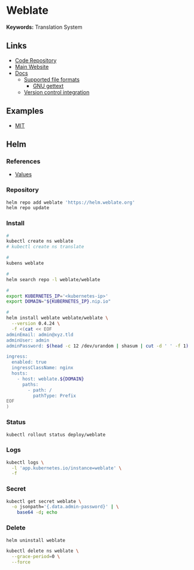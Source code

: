 # Weblate

**Keywords:** Translation System

## Links

- [Code Repository](https://github.com/WeblateOrg/weblate)
- [Main Website](https://weblate.org)
- [Docs](https://docs.weblate.org)
  - [Supported file formats](https://docs.weblate.org/en/latest/formats.html)
    - [GNU gettext](https://docs.weblate.org/en/latest/formats/gettext.html#gettext)
  - [Version control integration](https://docs.weblate.org/en/latest/vcs.html)

## Examples

- [MIT](https://weblate.appinventor.mit.edu)

## Helm

### References

- [Values](https://github.com/WeblateOrg/helm/tree/main/charts/weblate#values)

### Repository

```sh
helm repo add weblate 'https://helm.weblate.org'
helm repo update
```

### Install

```sh
#
kubectl create ns weblate
# kubectl create ns translate

#
kubens weblate

#
helm search repo -l weblate/weblate

#
export KUBERNETES_IP='<kubernetes-ip>'
export DOMAIN="${KUBERNETES_IP}.nip.io"

#
helm install weblate weblate/weblate \
  --version 0.4.24 \
  -f <(cat << EOF
adminEmail: admin@xyz.tld
adminUser: admin
adminPassword: $(head -c 12 /dev/urandom | shasum | cut -d ' ' -f 1)

ingress:
  enabled: true
  ingressClassName: nginx
  hosts:
    - host: weblate.${DOMAIN}
      paths:
        - path: /
          pathType: Prefix
EOF
)
```

### Status

```sh
kubectl rollout status deploy/weblate
```

### Logs

```sh
kubectl logs \
  -l 'app.kubernetes.io/instance=weblate' \
  -f
```

### Secret

```sh
kubectl get secret weblate \
  -o jsonpath='{.data.admin-password}' | \
    base64 -d; echo
```

### Delete

```sh
helm uninstall weblate

kubectl delete ns weblate \
  --grace-period=0 \
  --force
```
